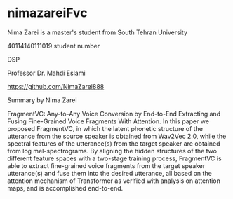 # nimazareiFvc
Nima Zarei is a master's student from South Tehran University

40114140111019 student number

DSP 

Professor Dr. Mahdi Eslami

https://github.com/NimaZarei888

Summary by  Nima Zarei

FragmentVC: Any-to-Any Voice Conversion by End-to-End Extracting and Fusing Fine-Grained Voice Fragments With Attention.
 In this paper we proposed FragmentVC, in which the latent phonetic structure of the utterance from the source speaker is
 obtained from Wav2Vec 2.0, while the spectral features of the utterance(s) from the target speaker are obtained from log mel-spectrograms. 
By aligning the hidden structures of the two different feature spaces with a two-stage training process,
 FragmentVC is able to extract fine-grained voice fragments from the target speaker utterance(s) and fuse them into the desired utterance,
 all based on the attention mechanism of Transformer as verified with analysis on attention maps, and is accomplished end-to-end.
